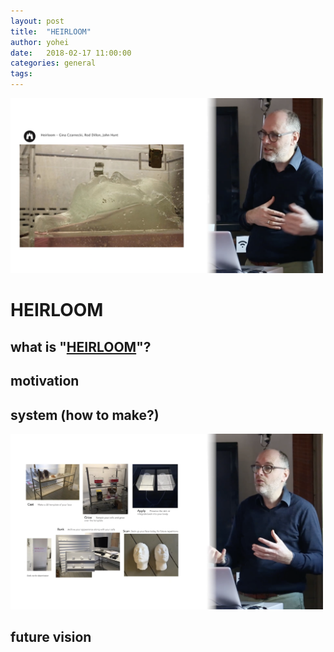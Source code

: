 ```yaml
---
layout: post
title:  "HEIRLOOM"
author: yohei
date:   2018-02-17 11:00:00
categories: general
tags: 
---
```


<img src="/images/heirloom.png" width="500px">

# HEIRLOOM
## what is "[HEIRLOOM](https://www.ginaczarnecki.com/heirloom)"?


## motivation

## system (how to make?)
<img src="/images/heirloom_02.png" width="500px">

## future vision



